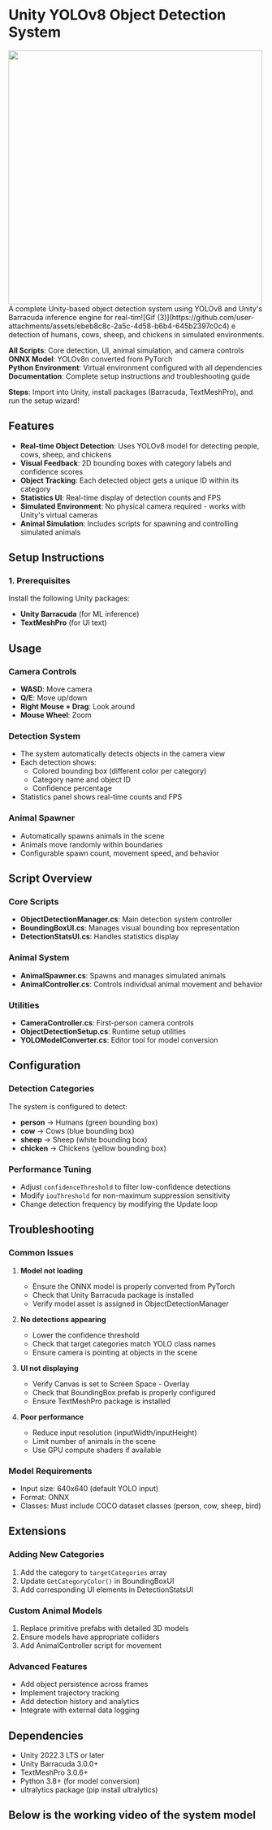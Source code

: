 # Unity YOLOv8 Object Detection System
<img src="https://raw.githubusercontent.com/ak22137/Animal-Detection-and-Counter/main/Gif.gif" width="500"/>
A complete Unity-based object detection system using YOLOv8 and Unity's Barracuda inference engine for real-tim![Gif (3)](https://github.com/user-attachments/assets/ebeb8c8c-2a5c-4d58-b6b4-645b2397c0c4)
e detection of humans, cows, sheep, and chickens in simulated environments.



 **All Scripts**: Core detection, UI, animal simulation, and camera controls  
 **ONNX Model**: YOLOv8n converted from PyTorch  
 **Python Environment**: Virtual environment configured with all dependencies  
 **Documentation**: Complete setup instructions and troubleshooting guide  

**Steps**: Import into Unity, install packages (Barracuda, TextMeshPro), and run the setup wizard!

## Features

- **Real-time Object Detection**: Uses YOLOv8 model for detecting people, cows, sheep, and chickens
- **Visual Feedback**: 2D bounding boxes with category labels and confidence scores
- **Object Tracking**: Each detected object gets a unique ID within its category
- **Statistics UI**: Real-time display of detection counts and FPS
- **Simulated Environment**: No physical camera required - works with Unity's virtual cameras
- **Animal Simulation**: Includes scripts for spawning and controlling simulated animals

## Setup Instructions

### 1. Prerequisites

Install the following Unity packages:
- **Unity Barracuda** (for ML inference)
- **TextMeshPro** (for UI text)


## Usage

### Camera Controls
- **WASD**: Move camera
- **Q/E**: Move up/down
- **Right Mouse + Drag**: Look around
- **Mouse Wheel**: Zoom

### Detection System
- The system automatically detects objects in the camera view
- Each detection shows:
  - Colored bounding box (different color per category)
  - Category name and object ID
  - Confidence percentage
- Statistics panel shows real-time counts and FPS

### Animal Spawner
- Automatically spawns animals in the scene
- Animals move randomly within boundaries
- Configurable spawn count, movement speed, and behavior

## Script Overview

### Core Scripts
- **ObjectDetectionManager.cs**: Main detection system controller
- **BoundingBoxUI.cs**: Manages visual bounding box representation
- **DetectionStatsUI.cs**: Handles statistics display

### Animal System
- **AnimalSpawner.cs**: Spawns and manages simulated animals
- **AnimalController.cs**: Controls individual animal movement and behavior

### Utilities
- **CameraController.cs**: First-person camera controls
- **ObjectDetectionSetup.cs**: Runtime setup utilities
- **YOLOModelConverter.cs**: Editor tool for model conversion

## Configuration

### Detection Categories
The system is configured to detect:
- **person** → Humans (green bounding box)
- **cow** → Cows (blue bounding box)
- **sheep** → Sheep (white bounding box)
- **chicken** → Chickens (yellow bounding box)


### Performance Tuning
- Adjust `confidenceThreshold` to filter low-confidence detections
- Modify `iouThreshold` for non-maximum suppression sensitivity
- Change detection frequency by modifying the Update loop

## Troubleshooting

### Common Issues

1. **Model not loading**
   - Ensure the ONNX model is properly converted from PyTorch
   - Check that Unity Barracuda package is installed
   - Verify model asset is assigned in ObjectDetectionManager

2. **No detections appearing**
   - Lower the confidence threshold
   - Check that target categories match YOLO class names
   - Ensure camera is pointing at objects in the scene

3. **UI not displaying**
   - Verify Canvas is set to Screen Space - Overlay
   - Check that BoundingBox prefab is properly configured
   - Ensure TextMeshPro package is installed

4. **Poor performance**
   - Reduce input resolution (inputWidth/inputHeight)
   - Limit number of animals in the scene
   - Use GPU compute shaders if available

### Model Requirements
- Input size: 640x640 (default YOLO input)
- Format: ONNX
- Classes: Must include COCO dataset classes (person, cow, sheep, bird)

## Extensions

### Adding New Categories
1. Add the category to `targetCategories` array
2. Update `GetCategoryColor()` in BoundingBoxUI
3. Add corresponding UI elements in DetectionStatsUI

### Custom Animal Models
1. Replace primitive prefabs with detailed 3D models
2. Ensure models have appropriate colliders
3. Add AnimalController script for movement

### Advanced Features
- Add object persistence across frames
- Implement trajectory tracking
- Add detection history and analytics
- Integrate with external data logging

## Dependencies

- Unity 2022.3 LTS or later
- Unity Barracuda 3.0.0+
- TextMeshPro 3.0.6+
- Python 3.8+ (for model conversion)
- ultralytics package (pip install ultralytics)

## Below is the working video of the system model

